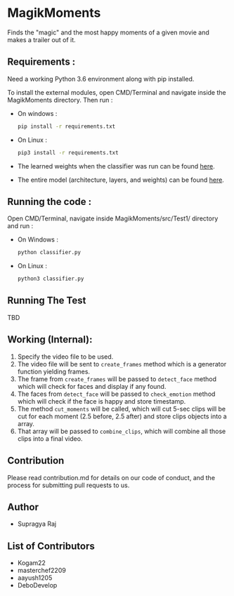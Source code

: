 # **MagikMoments**

Finds the "magic" and the most happy moments of a given movie and makes a trailer out of it.


## Requirements :

Need a working Python 3.6 environment along with pip installed. 

To install the external modules, open CMD/Terminal and navigate inside the MagikMoments directory.
Then run :
* On windows :
    ```bash
    pip install -r requirements.txt
    ```

* On Linux :
    ```bash
    pip3 install -r requirements.txt 
    ```

 * The learned weights when the classifier was run can be found [here](https://drive.google.com/open?id=1-aZlFq9g5dHLGIu-ZjtvzjtVb60M0mB7).
 * The entire model (architecture, layers, and weights) can be found [here](https://drive.google.com/open?id=1-Kovmt0wQDeyfYEPW5pIPZ2GyPezW7rv).

## Running the code :

Open CMD/Terminal, navigate inside MagikMoments/src/Test1/ directory and run :
* On Windows :
    ```bash
    python classifier.py
    ``` 
* On Linux :
    ```bash
    python3 classifier.py
    ```

## Running The Test

TBD

## Working (Internal):

1. Specify the video file to be used.
2. The video file will be sent to `create_frames` method which is a generator function yielding frames.
3. The frame from `create_frames` will be passed to `detect_face` method which will check for faces and display if any found.
4. The faces from `detect_face` will be passed to `check_emotion` method which will check if the face is happy and store timestamp.
5. The method `cut_moments` will be called, which will cut 5-sec clips will be cut for each moment (2.5 before, 2.5 after) and store clips objects into a array.
6. That array will be passed to `combine_clips`, which will combine all those clips into a final video.

## Contribution 

Please read contribution.md for details on our code of conduct, and the process for submitting pull requests to us.

## Author

- Supragya Raj

## List of Contributors
- Kogam22
- masterchef2209
- aayush1205
- DeboDevelop
